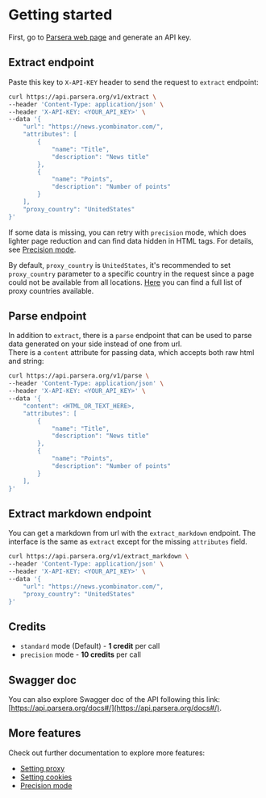 # Getting started

First, go to [Parsera web page](https://parsera.org/app) and generate an API key.

## Extract endpoint

Paste this key to `X-API-KEY` header to send the request to `extract` endpoint:
```bash
curl https://api.parsera.org/v1/extract \
--header 'Content-Type: application/json' \
--header 'X-API-KEY: <YOUR_API_KEY>' \
--data '{
    "url": "https://news.ycombinator.com/",
    "attributes": [
        {
            "name": "Title",
            "description": "News title"
        },
        {
            "name": "Points",
            "description": "Number of points"
        }
    ],
    "proxy_country": "UnitedStates"
}'
```

If some data is missing, you can retry with `precision` mode, which does lighter page reduction and can find data hidden in HTML tags. For details, see [Precision mode](precision-mode.md).

By default, `proxy_country` is `UnitedStates`, it's recommended to set `proxy_country` parameter to a specific country in the request since a page could not be available from all locations. [Here](proxy.md) you can find a full list of proxy countries available.

## Parse endpoint

In addition to `extract`, there is a `parse` endpoint that can be used to parse data generated on your side instead of one from url.  
There is a `content` attribute for passing data, which accepts both raw html and string:  
```bash
curl https://api.parsera.org/v1/parse \
--header 'Content-Type: application/json' \
--header 'X-API-KEY: <YOUR_API_KEY>' \
--data '{
    "content": <HTML_OR_TEXT_HERE>,
    "attributes": [
        {
            "name": "Title",
            "description": "News title"
        },
        {
            "name": "Points",
            "description": "Number of points"
        }
    ],
}'
```

## Extract markdown endpoint

You can get a markdown from url with the `extract_markdown` endpoint. The interface is the same as `extract` except for the missing `attributes` field.

```bash
curl https://api.parsera.org/v1/extract_markdown \
--header 'Content-Type: application/json' \
--header 'X-API-KEY: <YOUR_API_KEY>' \
--data '{
    "url": "https://news.ycombinator.com/",
    "proxy_country": "UnitedStates"
}'
```

## Credits
- `standard` mode (Default) - **1 credit** per call
- `precision` mode - **10 credits** per call


## Swagger doc

You can also explore Swagger doc of the API following this link: [https://api.parsera.org/docs#/](https://api.parsera.org/docs#/).

## More features

Check out further documentation to explore more features:

- [Setting proxy](proxy.md)
- [Setting cookies](cookies.md)
- [Precision mode](precision-mode.md)
